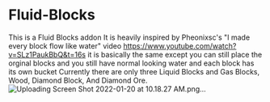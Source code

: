 # Fluid-Blocks
This is a Fluid Blocks addon
It is heavily inspired by Pheonixsc's "I made every block flow like water" video https://www.youtube.com/watch?v=SLz1PaukBbQ&t=16s
it is basically the same except you can still place the orginal blocks and you still have normal looking water and each block has its own bucket
Currently there are only three Liquid Blocks and Gas Blocks, Wood, Diamond Block, And Diamond Ore.
![Uploading Screen Shot 2022-01-20 at 10.18.27 AM.png…]()
